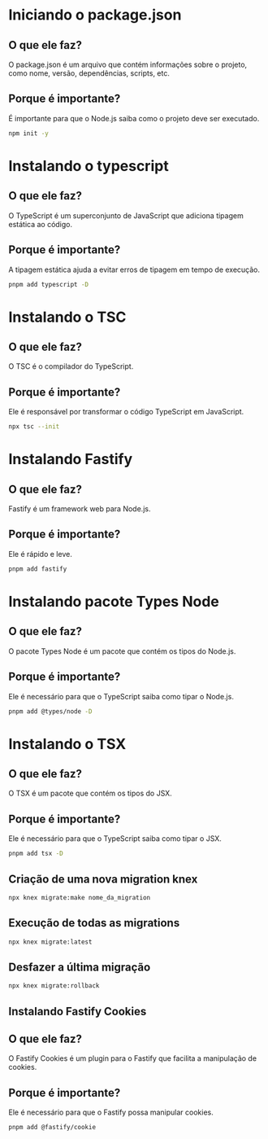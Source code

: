 # Iniciando o package.json

## O que ele faz?

O package.json é um arquivo que contém informações sobre o projeto, como nome, versão, dependências, scripts, etc.

## Porque é importante?

É importante para que o Node.js saiba como o projeto deve ser executado.

```bash
npm init -y
```

# Instalando o typescript

## O que ele faz?

O TypeScript é um superconjunto de JavaScript que adiciona tipagem estática ao código.

## Porque é importante?

A tipagem estática ajuda a evitar erros de tipagem em tempo de execução.

```bash
pnpm add typescript -D
```

# Instalando o TSC

## O que ele faz?

O TSC é o compilador do TypeScript.

## Porque é importante?

Ele é responsável por transformar o código TypeScript em JavaScript.

```bash
npx tsc --init
```

# Instalando Fastify

## O que ele faz?

Fastify é um framework web para Node.js.

## Porque é importante?

Ele é rápido e leve.

```bash
pnpm add fastify
```

# Instalando pacote Types Node

## O que ele faz?

O pacote Types Node é um pacote que contém os tipos do Node.js.

## Porque é importante?

Ele é necessário para que o TypeScript saiba como tipar o Node.js.

```bash
pnpm add @types/node -D
```

# Instalando o TSX

## O que ele faz?

O TSX é um pacote que contém os tipos do JSX.

## Porque é importante?

Ele é necessário para que o TypeScript saiba como tipar o JSX.

```bash
pnpm add tsx -D
```
## Criação de uma nova migration knex

```bash
npx knex migrate:make nome_da_migration
```

## Execução de todas as migrations

```bash
npx knex migrate:latest
```

## Desfazer a última migração

```bash
npx knex migrate:rollback
```

## Instalando Fastify Cookies

## O que ele faz?

O Fastify Cookies é um plugin para o Fastify que facilita a manipulação de cookies.

## Porque é importante?

Ele é necessário para que o Fastify possa manipular cookies.

```bash
pnpm add @fastify/cookie
```